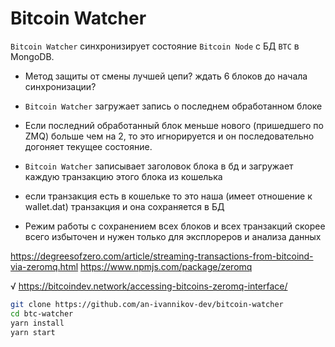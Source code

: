 # Bitcoin Watcher

`Bitcoin Watcher` синхронизирует состояние `Bitcoin Node` с БД `BTC` в MongoDB.

- Метод защиты от смены лучшей цепи? ждать 6 блоков до начала синхронизации?
- `Bitcoin Watcher` загружает запись о последнем обработанном блоке
- Если последний обработанный блок меньше нового (пришедшего по ZMQ) больше чем на 2, 
то это игнорируется и он последовательно догоняет текущее состояние.

- `Bitcoin Watcher` записывает заголовок блока в бд и загружает каждую транзакцию этого блока из кошелька
- если транзакция есть в кошельке то это наша (имеет отношение к wallet.dat) транзакция и она сохраняется в БД

- Режим работы с сохранением всех блоков и всех транзакций скорее всего избыточен 
и нужен только для эксплореров и анализа данных

https://degreesofzero.com/article/streaming-transactions-from-bitcoind-via-zeromq.html
https://www.npmjs.com/package/zeromq

√ https://bitcoindev.network/accessing-bitcoins-zeromq-interface/

```bash
git clone https://github.com/an-ivannikov-dev/bitcoin-watcher
cd btc-watcher
yarn install
yarn start
```
